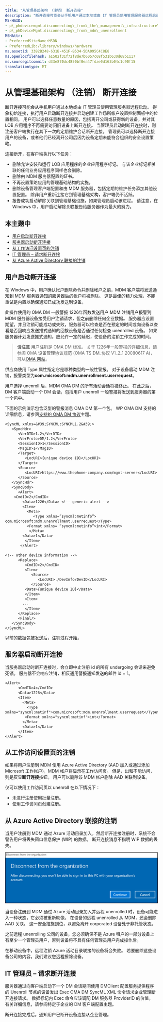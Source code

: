 ```yaml
---
title: "从管理基础架构 （注销） 断开连接"
description: "断开连接可能会从手机用户通过本地或由 IT 管理员使用管理服务器远程启动。"
MS-HAID:
- p\_phdevicemgmt.disconnecting\_from\_the\_management\_infrastructure\_\_unenrollment\_
- p\_phDeviceMgmt.disconnecting\_from\_mdm\_unenrollment
MSHAttr:
- PreferredSiteName:MSDN
- PreferredLib:/library/windows/hardware
ms.assetid: 33B2B248-631B-451F-B534-5DA095C4C8E8
ms.openlocfilehash: a1502f31f72f8de7b6057c68f531b630d68b1117
ms.sourcegitcommit: d33e870dc4850bf0ea47fdae0d163b04c1c90f15
translationtype: MT
---
```

# <a name="disconnecting-from-the-management-infrastructure-unenrollment"></a>从管理基础架构 （注销） 断开连接

断开连接可能会从手机用户通过本地或由 IT 管理员使用管理服务器远程启动。 得象初始连接，执行用户启动断开连接并启动创建工作场所帐户设置控制面板中的位置相同。 用户可以选择任意数量的原因，包括离开公司或获得新的设备，并对其 LOB 应用程序不再需要访问旧设备上断开连接。 当管理员启动时断开连接时，则注册客户端执行在其下一次的定期维护会话断开连接。 管理员可以选择断开连接用户的设备，或者他们已经离开公司后因为设备定期未能符合组织的安全设置策略。

连接断开，在客户端执行以下任务︰

-   删除允许安装和运行 LOB 应用程序的企业应用程序标记。 与该企业标记相关联的任何业务应用程序同样也会删除。
-   删除由 MDM 服务器配置的证书。
-   不再设置策略应用的管理基础结构的实施。
-   删除设备管理客户端配置和由 MDM 服务器，包括定期的维护任务添加其他设置配置。 除非用户重新连接它到管理基础架构，客户端仍不活跃。
-   报告成功启动解除关联到管理基础设施，如果管理员启动该进程。 请注意，在 Windows 中，用户启动解除关联报告给服务器作为最大的努力。


## <a name="in-this-topic"></a>本主题中

-   [用户启动断开连接](#user-initiated-disconnection)
-   [服务器启动断开连接](#server-initiated-disconnection)
-   [从工作访问设置页的注销](#unenrollment-from-work-access-settings-page)
-   [IT 管理员 – 请求断开连接](#it-admin-requested-disconnection)
-   [从 Azure Active Directory 联接的注销](#dataloss)


## <a name="user-initiated-disconnection"></a>用户启动断开连接

在 Windows 中，用户确认帐户删除命令并删除帐户之前，MDM 客户端将发送通知到 MDM 服务器通知的服务器后的帐户将被删除。 这是最佳的精力处理，不能重试是内置以确保通知已成功发送到设备。

此操作使用的 OMA DM 一般警报 1226年函数发送用户 MDM 注销用户报警到 MDM 服务器设备接受用户注销请求，但之前删除任何企业数据。 服务器应设置期望，并且注销可能成功或失败，服务器可以检查是否在预定的时间或向设备以查看是否回响应发送推式通知的回拨设备是否通过任何检查 unenrolled 设备。 如果服务器计划发送推式通知，应允许一定的延迟，使设备的注销工作完成的时间。

> **请注意** 用户注销是 OMA DM 标准。 关于 1226年一般警报的详细信息，请参阅 OMA 设备管理协议规范 (OMA TS DM\_协议 V1\_2\_1 20080617 A)，可从[OMA 网站](http://go.microsoft.com/fwlink/p/?LinkId=267526)。

 
供应商使用 Type 属性指定它是哪种类型的一般性警报。 对于设备启动 MDM 注销，报警类型为**com.microsoft:mdm.unenrollment.userrequest**。

用户选择 unenroll 后，MDM OMA DM 的所有活动会话将被终止。 在此之后，DM 客户端启动一个 DM 会话，包括用户 unenroll 一般警报将发送到服务器的第一个包中。

下面的示例演示包含泛型的警报消息 OMA DM 第一个包。 WP OMA DM 支持的详细信息，请参阅[支持的 OMA DM 协议](oma-dm-protocol-support.md)主题。

```
<SyncML xmlns=&#39;SYNCML:SYNCML1.2&#39;>
   <SyncHdr>
      <VerDTD>1.2</VerDTD>
      <VerProto>DM/1.2</VerProto>
      <SessionID>1</SessionID>
      <MsgID>1</MsgID>
      <Target>
         <LocURI>{unique device ID}</LocURI>
      </Target>
      <Source>
         <LocURI>https://www.thephone-company.com/mgmt-server</LocURI>
      </Source>
   </SyncHdr>
   <SyncBody>
      <Alert>
    <CmdID>2</CmdID>
        <Data>1226</Data> <!-- generic alert -->
        <Item>
          <Meta>
             <Type xmlns=”syncml:metinfo”> com.microsoft:mdm.unenrollment.userrequest</Type>
          <Format xmlns= “syncml:metinfo”>int</Format>
           </Meta>
        <Data>1</Data>
         </Item>
       </Alert>

<!-- other device information -->
      <Replace>
         <CmdID>2</CmdID>
         <Item>
            <Source>
               <LocURI>./DevInfo/DevID</LocURI>
            </Source>
         <Data>{unique device ID}</Data>
         </Item>
         <Item>
        ...
         </Item>
      </Replace>
      <Final/>
   </SyncBody>
</SyncML>
```

以前的数据包被发送后，注销过程开始。


## <a name="server-initiated-disconnection"></a>服务器启动断开连接

当服务器启动时断开连接时，会立即中止注册 id 的所有 undergoing 会话来避免死锁。 服务器不会响应注销，相反通用警报通知发送的邮件 id = 1。

``` syntax
<Alert>
      <CmdID>4</CmdID>
      <Data>1226</Data>
      <Item>
        <Meta>
          <Type xmlns="syncml:metinf">com.microsoft:mdm.unenrollment.userrequest</Type>
         <Format xmlns="syncml:metinf">int</Format>
        </Meta>
        <Data>1</Data>
      </Item>
</Alert>
```


<a href="" id="work-access"></a>
## <a name="unenrollment-from-work-access-settings-page"></a>从工作访问设置页的注销

如果将用户注册到 MDM 使用 Azure Active Directory (AAD 加入或通过添加 Microsoft 工作帐户)，MDM 帐户将显示在工作访问页。 但是，出和不能访问，则是灰显**断开连接**按钮。 用户可以删除该 MDM 帐户删除 AAD 关联到设备。

仅可以使用工作访问页以 unenroll 在以下情况下︰

-   未进行注册使用批量注册。
-   使用工作访问页创建注册。


<a href="" id="dataloss"></a>
## <a name="unenrollment-from-azure-active-directory-join"></a>从 Azure Active Directory 联接的注销

当用户注册到 MDM 通过 Azure 活动目录加入，然后断开连接注册时，系统不会警告用户将丢失窗口信息保护 (WIP) 的数据。 断开连接消息不指明 WIP 数据的丢失。

![aadj unenerollment](images/azure-ad-unenrollment.png)

当设备注册到 MDM 通过 Azure 活动目录加入并远程 unenrolled 时，设备可能进入一种状态，它必须被重新映像。 在设备的远程 unenrolled 从 MDM，还会删除 AAD 关联。 这一安全措施到位，以避免离开 corporated 设备处于非托管状态。

之前远程 unenrolling 公司的设备，您必须确保不是 Azure 租户的一部分设备上有至少一个管理员用户，否则设备将不具有任何管理员用户完成操作后。

在移动设备中，远程注销 Azure 活动目录联接的设备将会失败。 若要删除这些设备公司的内容，我们建议您远程擦除设备。

<a href="" id="it-admin-requested-disconnection"></a>
## <a name="it-adminrequested-disconnection"></a>IT 管理员 – 请求断开连接

服务器通过向客户端启动下一个 DM 会话期间使用 DMClient 配置服务提供程序的 Unenroll 节点的设备发出 Exec OMA DM SyncML XML 命令请求企业管理断开连接请求。 数据标记内 Exec 命令应该调配 DM 服务器 ProviderID 的价值。 有关详细信息，请参阅特定于企业的 DM 客户端配置主题。

断开连接完成后，通知用户已断开设备连接从企业管理。

 






